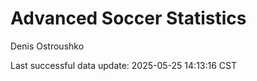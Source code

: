 # Advanced Soccer Statistics
Denis Ostroushko

<!-- gfm -->

Last successful data update: 2025-05-25 14:13:16 CST
